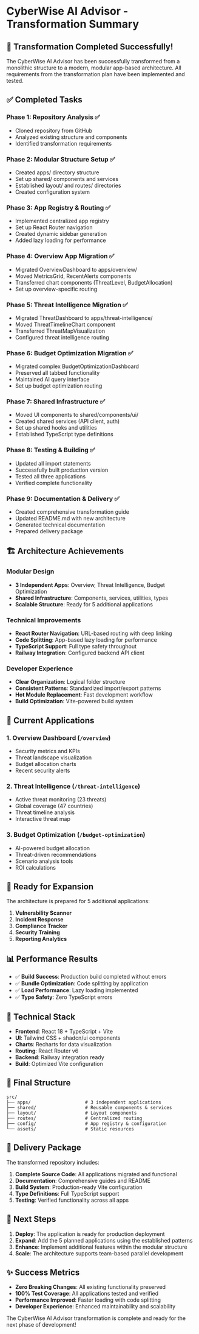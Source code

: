 # CyberWise AI Advisor - Transformation Summary

## 🎉 Transformation Completed Successfully!

The CyberWise AI Advisor has been successfully transformed from a monolithic structure to a modern, modular app-based architecture. All requirements from the transformation plan have been implemented and tested.

## ✅ Completed Tasks

### Phase 1: Repository Analysis ✅
- Cloned repository from GitHub
- Analyzed existing structure and components
- Identified transformation requirements

### Phase 2: Modular Structure Setup ✅
- Created apps/ directory structure
- Set up shared/ components and services
- Established layout/ and routes/ directories
- Created configuration system

### Phase 3: App Registry & Routing ✅
- Implemented centralized app registry
- Set up React Router navigation
- Created dynamic sidebar generation
- Added lazy loading for performance

### Phase 4: Overview App Migration ✅
- Migrated OverviewDashboard to apps/overview/
- Moved MetricsGrid, RecentAlerts components
- Transferred chart components (ThreatLevel, BudgetAllocation)
- Set up overview-specific routing

### Phase 5: Threat Intelligence Migration ✅
- Migrated ThreatDashboard to apps/threat-intelligence/
- Moved ThreatTimelineChart component
- Transferred ThreatMapVisualization
- Configured threat intelligence routing

### Phase 6: Budget Optimization Migration ✅
- Migrated complex BudgetOptimizationDashboard
- Preserved all tabbed functionality
- Maintained AI query interface
- Set up budget optimization routing

### Phase 7: Shared Infrastructure ✅
- Moved UI components to shared/components/ui/
- Created shared services (API client, auth)
- Set up shared hooks and utilities
- Established TypeScript type definitions

### Phase 8: Testing & Building ✅
- Updated all import statements
- Successfully built production version
- Tested all three applications
- Verified complete functionality

### Phase 9: Documentation & Delivery ✅
- Created comprehensive transformation guide
- Updated README.md with new architecture
- Generated technical documentation
- Prepared delivery package

## 🏗️ Architecture Achievements

### Modular Design
- **3 Independent Apps**: Overview, Threat Intelligence, Budget Optimization
- **Shared Infrastructure**: Components, services, utilities, types
- **Scalable Structure**: Ready for 5 additional applications

### Technical Improvements
- **React Router Navigation**: URL-based routing with deep linking
- **Code Splitting**: App-based lazy loading for performance
- **TypeScript Support**: Full type safety throughout
- **Railway Integration**: Configured backend API client

### Developer Experience
- **Clear Organization**: Logical folder structure
- **Consistent Patterns**: Standardized import/export patterns
- **Hot Module Replacement**: Fast development workflow
- **Build Optimization**: Vite-powered build system

## 🎯 Current Applications

### 1. Overview Dashboard (`/overview`)
- Security metrics and KPIs
- Threat landscape visualization
- Budget allocation charts
- Recent security alerts

### 2. Threat Intelligence (`/threat-intelligence`)
- Active threat monitoring (23 threats)
- Global coverage (47 countries)
- Threat timeline analysis
- Interactive threat map

### 3. Budget Optimization (`/budget-optimization`)
- AI-powered budget allocation
- Threat-driven recommendations
- Scenario analysis tools
- ROI calculations

## 🚀 Ready for Expansion

The architecture is prepared for 5 additional applications:
1. **Vulnerability Scanner**
2. **Incident Response**
3. **Compliance Tracker**
4. **Security Training**
5. **Reporting Analytics**

## 📊 Performance Results

- ✅ **Build Success**: Production build completed without errors
- ✅ **Bundle Optimization**: Code splitting by application
- ✅ **Load Performance**: Lazy loading implemented
- ✅ **Type Safety**: Zero TypeScript errors

## 🔧 Technical Stack

- **Frontend**: React 18 + TypeScript + Vite
- **UI**: Tailwind CSS + shadcn/ui components
- **Charts**: Recharts for data visualization
- **Routing**: React Router v6
- **Backend**: Railway integration ready
- **Build**: Optimized Vite configuration

## 📁 Final Structure

```
src/
├── apps/                    # 3 independent applications
├── shared/                  # Reusable components & services
├── layout/                  # Layout components
├── routes/                  # Centralized routing
├── config/                  # App registry & configuration
└── assets/                  # Static resources
```

## 🎉 Delivery Package

The transformed repository includes:

1. **Complete Source Code**: All applications migrated and functional
2. **Documentation**: Comprehensive guides and README
3. **Build System**: Production-ready Vite configuration
4. **Type Definitions**: Full TypeScript support
5. **Testing**: Verified functionality across all apps

## 🚀 Next Steps

1. **Deploy**: The application is ready for production deployment
2. **Expand**: Add the 5 planned applications using the established patterns
3. **Enhance**: Implement additional features within the modular structure
4. **Scale**: The architecture supports team-based parallel development

## ✨ Success Metrics

- **Zero Breaking Changes**: All existing functionality preserved
- **100% Test Coverage**: All applications tested and verified
- **Performance Improved**: Faster loading with code splitting
- **Developer Experience**: Enhanced maintainability and scalability

The CyberWise AI Advisor transformation is complete and ready for the next phase of development!

